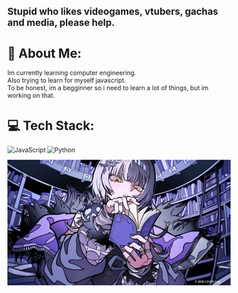 ## Stupid who likes videogames, vtubers, gachas and media, please help.
# 🦉 About Me:
Im currently learning computer engineering.<br>Also trying to learn for myself javascript.<br>To be honest, im a begginner so i need to learn a lot of things, but im working on that.


# 💻 Tech Stack:
![JavaScript](https://img.shields.io/badge/javascript-%23323330.svg?style=flat&logo=javascript&logoColor=%23F7DF1E) ![Python](https://img.shields.io/badge/python-3670A0?style=flat&logo=python&logoColor=ffdd54)

![image alt](https://github.com/Fr4nkWhzz/Fr4nkWhzz/blob/main/imagen_2025-08-11_224431301.png?raw=true)
<!-- Proudly created with GPRM ( https://gprm.itsvg.in ) -->
<!--
**Fr4nkWhzz/Fr4nkWhzz** is a ✨ _special_ ✨ repository because its `README.md` (this file) appears on your GitHub profile.

Here are some ideas to get you started:

- 🔭 I’m currently working on ...
- 🌱 I’m currently learning ...
- 👯 I’m looking to collaborate on ...
- 🤔 I’m looking for help with ...
- 💬 Ask me about ...
- 📫 How to reach me: ...
- 😄 Pronouns: ...
- ⚡ Fun fact: ...
-->
